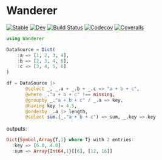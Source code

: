 # Wanderer

[![Stable](https://img.shields.io/badge/docs-stable-blue.svg)](https://thautwarm.github.io/Wanderer.jl/stable)
[![Dev](https://img.shields.io/badge/docs-dev-blue.svg)](https://thautwarm.github.io/Wanderer.jl/dev)
[![Build Status](https://travis-ci.com/thautwarm/Wanderer.jl.svg?branch=master)](https://travis-ci.com/thautwarm/Wanderer.jl)
[![Codecov](https://codecov.io/gh/thautwarm/Wanderer.jl/branch/master/graph/badge.svg)](https://codecov.io/gh/thautwarm/Wanderer.jl)
[![Coveralls](https://coveralls.io/repos/github/thautwarm/Wanderer.jl/badge.svg?branch=master)](https://coveralls.io/github/thautwarm/Wanderer.jl?branch=master)

```julia
using Wanderer

DataSource = Dict(
    :a => [1, 2, 3, 4],
    :b => [2, 3, 4, 6],
    :c => [3, 4, 5, 6]
)

df = DataSource |>
       @select _, _.a + _.b + _.c => "a + b + c",
       @where _."a + b + c" !== missing,
       @groupby _."a + b + c" / _.a => key,
       @having key != 4.5,
       @orderby _.a |> length,
       @select sum.(_."a + b + c") => sum, _.key => key
```
outputs:
```julia
Dict{Symbol,Array{T,1} where T} with 2 entries:
  :key => [6.0, 4.0]
  :sum => Array{Int64,1}[[6], [12, 16]]
```